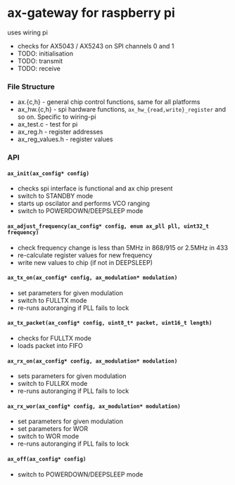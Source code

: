 # ax-gateway for raspberry pi

uses wiring pi

* checks for AX5043 / AX5243 on SPI channels 0 and 1
* TODO: initialisation
* TODO: transmit
* TODO: receive

### File Structure

* ax.{c,h} - general chip control functions, same for all platforms
* ax_hw.{c,h} - spi hardware functions, `ax_hw_{read,write}_register`
  and so on. Specific to wiring-pi
* ax_test.c - test for pi
* ax_reg.h - register addresses
* ax_reg_values.h - register values

### API

#### `ax_init(ax_config* config)`

* checks spi interface is functional and ax chip present
* switch to STANDBY mode
* starts up oscilator and performs VCO ranging
* switch to POWERDOWN/DEEPSLEEP mode

#### `ax_adjust_frequency(ax_config* config, enum ax_pll pll, uint32_t frequency)`

* check frequency change is less than 5MHz in 868/915 or 2.5MHz in 433
* re-calculate register values for new frequency
* write new values to chip (if not in DEEPSLEEP)

#### `ax_tx_on(ax_config* config, ax_modulation* modulation)`

* set parameters for given modulation
* switch to FULLTX mode
* re-runs autoranging if PLL fails to lock

#### `ax_tx_packet(ax_config* config, uint8_t* packet, uint16_t length)`

* checks for FULLTX mode
* loads packet into FIFO

#### `ax_rx_on(ax_config* config, ax_modulation* modulation)`

* sets parameters for given modulation
* switch to FULLRX mode
* re-runs autoranging if PLL fails to lock

#### `ax_rx_wor(ax_config* config, ax_modulation* modulation)`

* set parameters for given modulation
* set parameters for WOR
* switch to WOR mode
* re-runs autoranging if PLL fails to lock

#### `ax_off(ax_config* config)`

* switch to POWERDOWN/DEEPSLEEP mode
